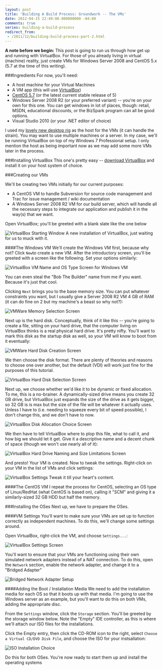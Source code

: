 ```yaml
---
layout: post
title: 'Building A Build Process: Groundwork -- The VMs'
date: 2012-04-15 22:49:00.000000000 -04:00
comments: true
series: building-a-build-process
redirect_from: 
 - /2011/12/building-build-process-part-2.html
---
```


**A note before we begin:** This post is going to run us through how get up and running with VirtualBox. For those of you already living in virtual (machine) reality, just create VMs for Windows Server 2008 and CentOS 5.x (5.7 at the time of this writing).

###Ingredients
For now, you'll need:

* A host machine for your Virtual Machines
* A VM app (this will use [VirtualBox](https://www.virtualbox.org/))
* [CentOS 5.7](http://mirror.cs.vt.edu/pub/CentOS/5.7/isos/) (or the latest current stable release of 5)
* Windows Server 2008 R2 (or your preferred variant) -- you're on your own for this one. You can get windows in lot of places, though: retail, MSDN, educational discounts, or the BizSpark program can all be good options.
* Visual Studio 2010 (or your .NET editor of choice)

I used my [lovely new desktop rig](http://skwordpresstoghost.azurewebsites.net/?p=1061) as the host for the VMs (it can handle the strain). You may want to use multiple machines or a server. In my case, we'll be running VirtualBox on top of my Windows 7 Professional setup. I only mention the host as being important now as we may add some more VMs later in the process.


###Installing VirtualBox
This one's pretty easy -- [download VirtualBox](https://www.virtualbox.org/wiki/Downloads) and install it on your host system of choice.

###Creating our VMs

We'll be creating two VMs initially for our current purposes:

* A CentOS VM to handle Subversion for source code management and Trac for issue management / wiki documentation
* A Windows Server 2008 R2 VM for our build server, which will handle all the necessary steps to integrate our application and publish it in the way(s) that we want.

Open VirtualBox; you'll be greeted with a blank slate like the one below

![VirtualBox Starting Window]({{site.post-images}}/VirtualBox_NewInstall.png)
A new installation of VirtualBox, just waiting for us to muck with it.

####The Windows VM
We'll create the Windows VM first, because why not? Click `New`to create a new VM. After the introductory screen, you'll be greeted with a screen like the following. Set your options similarly:

![VirtualBox VM Name and OS Type Screen for Windows VM]({{site.post-images}}/02_VirtualBox_WindowsMachineName.png)

You can even steal the "Bob The Builder" name from me if you want. Because it's just that cool.

Clicking `Next` brings you to the base memory size. You can put whatever constraints you want, but I usually give a Server 2008 R2 VM 4 GB of RAM (it can do fine on 2 but my machine's a beast so why not?):

![VMWare Memory Selection Screen]({{site.post-images}}/01-WinServer-4-GB-RAM.png)

Next up is the hard disk. Conceptually, think of it like this -- you're going to create a file, sitting on your hard drive, that the computer living on VirtualBox thinks is a real physical hard drive. It's pretty nifty. You'll want to mark this disk as the startup disk as well, so your VM will know to boot from it eventually:

![VMWare Hard Disk Creation Screen]({{site.post-images}}/04_CreateNewVirtualHDD.png)

We then choose the disk format. There are plenty of theories and reasons to choose one over another, but the default (VDI) will work just fine for the purposes of this tutorial.

![VirtualBox Hard Disk Selection Screen]({{site.post-images}}/05_VHDD_Format.png)

Next up, we choose whether we'd like it to be dynamic or fixed allocation. To me, this is a no-brainer. A dynamically-sized drive means you create 32 GB drive, but VirtualBox just expands the size of the drive as it gets bigger, so 32 GB is is max but the size of the file will be whatever it actually uses. Unless I have to (i.e. needing to squeeze every bit of speed possible), I don't change this, and we don't have to now.

![VirtualBox Disk Allocation Choice Screen]({{site.post-images}}/06_VHDD_Allocation.png)


We then have to tell VirtualBox where to plop this file, what to call it, and how big we should let it get. Give it a descriptive name and a decent chunk of space (though we won't use nearly all of it):

![VirtualBox Hard Drive Naming and Size Limitations Screen]({{site.post-images}}/07_VHDD_NameAndLocation.png)

And presto! Your VM is created. Now to tweak the settings. Right-click on your VM in the list of VMs and click settings:

![VirtualBox Settings]({{site.post-images}}/07_VMSettings.png)
Tweak it till your heart's content.

####The CentOS VM
I repeat the process for CentOS, selecting an OS type of Linux/RedHat (what CentOS is based on), calling it "SCM" and giving it a similarly-sized 32 GB HDD but half the memory.

###Installing the OSes
Next up, we have to prepare the OSes.

####VM Settings
You'll want to make sure your VMs are set up to function correctly as independent machines. To do this, we'll change some settings around.

Open VirtualBox, right-click the VM, and choose `Settings...`:

![VirtualBox Settings Screen]({{site.post-images}}/02-VM-Settings.png)

You'll want to ensure that your VMs are functioning using their own simulated network adapters instead of a NAT connection. To do this, open the `Network` section, enable the network adapter, and change it to a "Bridged Adapter"

![Bridged Network Adapter Setup]({{site.post-images}}/03-Network-Settings.png)

####Adding the Boot / Installation Media
We need to add the installation media for each OS so that it boots up with that media. I'm going to use the Windows server as an example, but you'll want to do this on both VMs, adding the appropriate disc.

From the `Settings` window, click the `Storage` section.  You'll be greeted by the storage window below. Note the "Empty" IDE controller, as this is where we'll attach our ISO files for the installations.

Click the Empty entry, then click the CD-ROM icon to the right, select `Choose a Virtual CD/DVD Disk File`, and choose the ISO for your instsallation:

![ISO Installation Choice]({{site.post-images}}/04-Adding-the-ISO.png)

Do this for both OSes. You're now ready to start them up and install the operating systems

